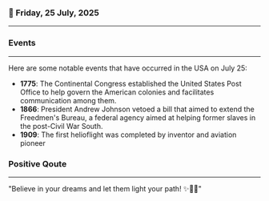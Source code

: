 ### 📅 Friday, 25 July, 2025
------
### Events
------
Here are some notable events that have occurred in the USA on July 25:

- **1775**: The Continental Congress established the United States Post Office to help govern the American colonies and facilitates communication among them.
- **1866**: President Andrew Johnson vetoed a bill that aimed to extend the Freedmen's Bureau, a federal agency aimed at helping former slaves in the post-Civil War South.
- **1909**: The first helioflight was completed by inventor and aviation pioneer
### Positive Qoute
------
"Believe in your dreams and let them light your path! ✨🌟🚀"
